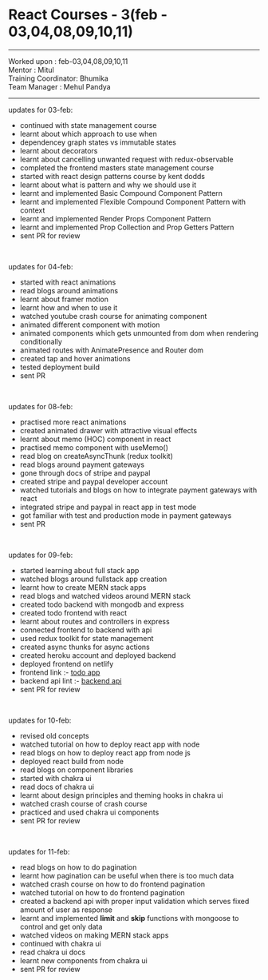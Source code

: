 # React Courses - 3(feb - 03,04,08,09,10,11)

<hr>
Worked upon : feb-03,04,08,09,10,11<br>
Mentor : Mitul <br>
Training Coordinator: Bhumika<br>
Team Manager : Mehul Pandya
<hr>

updates for 03-feb: <br>
- continued with state management course
- learnt about which approach to use when
- dependencey graph states vs immutable states
- learnt about decorators
- learnt about cancelling unwanted request with redux-observable
- completed the frontend masters state management course
- started with react design patterns course by kent dodds
- learnt about what is pattern and why we should use it
- learnt and implemented Basic Compound Component Pattern
- learnt and implemented Flexible Compound Component Pattern with context
- learnt and implemented Render Props Component Pattern
- learnt and implemented Prop Collection and Prop Getters Pattern
- sent PR for review
 
<br/>

updates for 04-feb:<br>
- started with react animations
- read blogs around animations
- learnt about framer motion
- learnt how and when to use it
- watched youtube crash course for animating component
- animated different component with motion
- animated components which gets unmounted from dom when rendering conditionally
- animated routes with AnimatePresence and Router dom
- created tap and hover animations
- tested deployment build
- sent PR

<br/>

updates for 08-feb:<br>
- practised more react animations
- created animated drawer with attractive visual effects
- learnt about memo (HOC) component in react
- practised memo component with useMemo()
- read blog on createAsyncThunk (redux toolkit)
- read blogs around payment gateways
- gone through docs of stripe and paypal
- created stripe and paypal developer account
- watched tutorials and blogs on how to integrate payment gateways with react
- integrated stripe and paypal in react app in test mode
- got familiar with test and production mode in payment gateways
- sent PR

<br/>

updates for 09-feb:<br>
- started learning about full stack app
- watched blogs around fullstack app creation
- learnt how to create MERN stack apps
- read blogs and watched videos around MERN stack
- created todo backend with mongodb and express
- created todo frontend with react
- learnt about routes and controllers in express
- connected frontend to backend with api
- used redux toolkit for state management
- created async thunks for async actions
- created heroku account and deployed backend
- deployed frontend on netlify
- frontend link :- [todo app](https://todo-fullstack-app.netlify.app/)
- backend api lint :- [backend api](https://blooming-chamber-21116.herokuapp.com/api/todos)
- sent PR for review

<br/>

updates for 10-feb:<br>
- revised old concepts
- watched tutorial on how to deploy react app with node
- read blogs on how to deploy react app from node js
- deployed react build from node
- read blogs on component libraries
- started with chakra ui
- read docs of chakra ui
- learnt about design principles and theming hooks in chakra ui
- watched crash course of crash course
- practiced and used chakra ui components
- sent PR for review

<br/>

updates for 11-feb: <br>
- read blogs on how to do pagination
- learnt how pagination can be useful when there is too much data
- watched crash course on how to do frontend pagination
- watched tutorial on how to do frontend pagination
- created a backend api with proper input validation which serves fixed amount of user as response
- learnt and implemented <b>limit</b> and <b>skip</b> functions with mongoose to control and get only data
- watched videos on making MERN stack apps
- continued with chakra ui
- read chakra ui docs
- learnt new components from chakra ui
- sent PR for review
